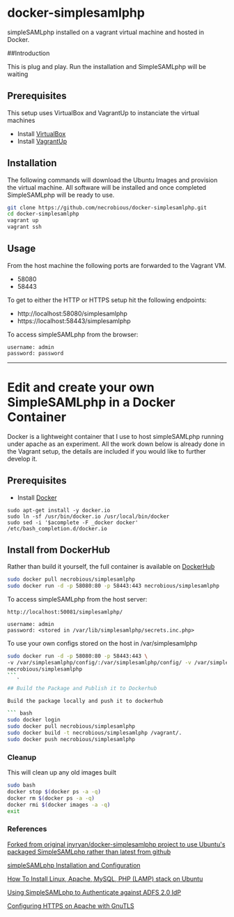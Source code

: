 # docker-simplesamlphp

simpleSAMLphp installed on a vagrant virtual machine and hosted in Docker.


##Introduction

This is plug and play. Run the installation and SimpleSAMLphp will be waiting

## Prerequisites

This setup uses VirtualBox and VagrantUp to instanciate the virtual machines
  - Install [VirtualBox](https://www.virtualbox.org/)
  - Install [VagrantUp](http://www.vagrantup.com/)

## Installation

The following commands will download the Ubuntu Images and provision the virtual
machine. All software will be installed and once completed SimpleSAMLphp will
be ready to use.

``` bash
git clone https://github.com/necrobious/docker-simplesamlphp.git
cd docker-simplesamlphp
vagrant up
vagrant ssh
```

## Usage

From the host machine the following ports are forwarded to the Vagrant VM.

- 58080
- 58443

To get to either the HTTP or HTTPS setup hit the following endpoints:

  - http://localhost:58080/simplesamlphp
  - https://localhost:58443/simplesamlphp

To access simpleSAMLphp from the browser:

```
username: admin
password: password
```


---

# Edit and create your own SimpleSAMLphp in a Docker Container

Docker is a lightweight container that I use to host simpleSAMLphp running under
apache as an experiment. All the work down below is already done in the Vagrant
setup, the details are included if you would like to further develop it.

## Prerequisites

  - Install [Docker](https://www.docker.com/)
  ```
  sudo apt-get install -y docker.io
  sudo ln -sf /usr/bin/docker.io /usr/local/bin/docker
  sudo sed -i '$acomplete -F _docker docker' /etc/bash_completion.d/docker.io
  ```

## Install from DockerHub

Rather than build it yourself, the full container is available on [DockerHub](https://registry.hub.docker.com/u/necrobious/simplesamlphp/)

``` bash
sudo docker pull necrobious/simplesamlphp
sudo docker run -d -p 58080:80 -p 58443:443 necrobious/simplesamlphp
```

To access simpleSAMLphp from the host server:

```
http://localhost:50081/simplesamlphp/

username: admin
password: <stored in /var/lib/simplesamlphp/secrets.inc.php> 

```

To use your own configs stored on the host in /var/simplesamlphp

``` bash
sudo docker run -d -p 58080:80 -p 58443:443 \
-v /var/simplesamlphp/config/:/var/simplesamlphp/config/ -v /var/simplesamlphp/metadata/:/var/simplesamlphp/metadata/ -v /var/simplesamlphp/cert/:/var/simplesamlphp/cert/ \
necrobious/simplesamlphp
```˛

## Build the Package and Publish it to Dockerhub

Build the package locally and push it to dockerhub

``` bash
sudo docker login
sudo docker pull necrobious/simplesamlphp
sudo docker build -t necrobious/simplesamlphp /vagrant/.
sudo docker push necrobious/simplesamlphp
```

### Cleanup

This will clean up any old images built

``` bash
sudo bash
docker stop $(docker ps -a -q)
docker rm $(docker ps -a -q)
docker rmi $(docker images -a -q)
exit

```

### References
[Forked from original jnyryan/docker-simplesamlphp project to use Ubuntu's packaged SimpleSAMLphp rather than latest from github](https://github.com/jnyryan/docker-simplesamlphp)

[simpleSAMLphp Installation and Configuration](https://simplesamlphp.org/docs/stable/simplesamlphp-install)

[How To Install Linux, Apache, MySQL, PHP (LAMP) stack on Ubuntu](https://www.digitalocean.com/community/tutorials/how-to-install-linux-apache-mysql-php-lamp-stack-on-ubuntu)

[Using SimpleSAMLphp to Authenticate against ADFS 2.0 IdP](https://groups.google.com/forum/#!msg/simplesamlphp/I8IiDpeKSvY/URSlh-ssXQ4J)

[Configuring HTTPS on Apache with GnuTLS](https://help.ubuntu.com/community/GnuTLS)
